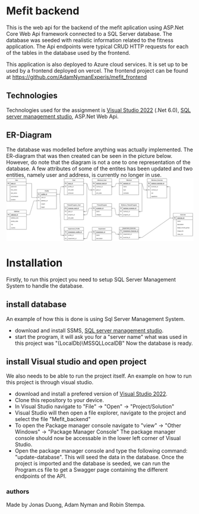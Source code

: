 # Mefit backend
This is the web api for the backend of the mefit aplication using ASP.Net Core Web Api framework connected to a SQL Server database. The database was seeded with realistic information related to the fitness application.
The Api endpoints were typical CRUD HTTP requests for each of the tables in the database used by the frontend.

This application is also deployed to Azure cloud services. It is set up to be used by a frontend deployed on vercel. The frontend project can be found at https://github.com/AdamNymanExperis/mefit_frontend

## Technologies 
Technologies used for the assignment is [Visual Studio 2022](https://visualstudio.microsoft.com/vs/) (.Net 6.0), [SQL server management studio](https://learn.microsoft.com/en-us/sql/ssms/download-sql-server-management-studio-ssms?view=sql-server-ver16), ASP.Net Web Api.

## ER-Diagram
The database was modelled before anything was actually implemented. The ER-diagram that was then created can be seen in the picture below. However, do note that 
the diagram is not a one to one representation of the database. A few attributes of some of the entites has been updated and two entities, namely user and address, is currently no longer in use. 
![alt text](https://github.com/AdamNymanExperis/mefit_backend/blob/main/mefit_backend/ERD_Mar_09.drawio.png?raw=true)

# Installation
Firstly, to run this project you need to setup SQL Server Management System to handle the database. 
## install database
An example of how this is done is using Sql Server Management System. 
- download and install SSMS, [SQL server management studio](https://learn.microsoft.com/en-us/sql/ssms/download-sql-server-management-studio-ssms?view=sql-server-ver16). 
- start the program, it will ask you for a "server name" what was used in this project was "(LocalDb)\MSSQLLocalDB"
Now the database is ready. 

## install Visual studio and open project
We also needs to be able to run the project itself. 
An example on how to run this project is through visual studio. 
- download and install a prefered version of [Visual Studio 2022](https://visualstudio.microsoft.com/vs/).
- Clone this repository to your device.
- In Visual Studio navigate to "File" -> "Open" -> "Project/Solution" 
- Visual Studio will then open a file explorer, navigate to the project and select the file "Mefit_backend"
- To open the Package manager console navigate to "view" -> "Other Windows" -> "Package Manager Console" 
The package manager console should now be accessable in the lower left corner of Visual Studio. 
- Open the package manager console and type the following command: "update-database". This will seed the data in the database. 
Once the project is imported and the database is seeded, we can run the Program.cs file to get a Swagger page containing the different endpoints of the API.  

### authors
Made by Jonas Duong, Adam Nyman and Robin Stempa.
